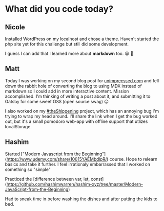 # What did you code today?


## Nicole
Installed WordPress on my localhost and chose a theme. Haven't started the php site yet for this challenge but still did some development.

I guess I can add that I learned more about **markdown** too. :grinning: :sparkling_heart:


## Matt
Today I was working on my second blog post for [unimprecssed.com](https://unimprecssed.com) and fell down the rabbit hole of
converting the blog to using MDX instead of markdown so I could add in more
interactive content. Mission accomplished. I'm thinking of writing a post about
it, and submitting it to Gatsby for some sweet OSS (open source swag) 😉 

I also worked on my [#theShippening](https://twitter.com/search?vertical=default&q=%23theshippening) project, 
which has an annoying bug I'm trying to wrap my head around. I'll share the link when I get the bug worked out, 
but it's a small pomodoro web-app with offline support that utlizes localStorage.

## Hashim
Started ["Modern Javascript from the Beginning"] (https://www.udemy.com/share/10015YAEMbdlpR/) course. Hope to relearn basics and take it further. I feel irrationaly embarrassed that I worked on something so "simple"

Practiced the [difference between var, let, const] (https://github.com/hashimwarren/hashim-xyz/tree/master/Modern-JavaScript-from-the-Beginning)

Had to sneak time in before washing the dishes and after putting the kids to bed.
